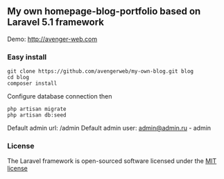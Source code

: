 ## My own homepage-blog-portfolio based on Laravel 5.1 framework

Demo: http://avenger-web.com

### Easy install
```
git clone https://github.com/avengerweb/my-own-blog.git blog
cd blog
composer install
```

Configure database connection then

```
php artisan migrate
php artisan db:seed
```

Default admin url: /admin
Default admin user: admin@admin.ru - admin

### License

The Laravel framework is open-sourced software licensed under the [MIT license](http://opensource.org/licenses/MIT)

